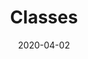 ---
layout: app
app: classes
title: Classes
permalink: /classes/
headline: Classes App Released
date: 2020-04-02
---